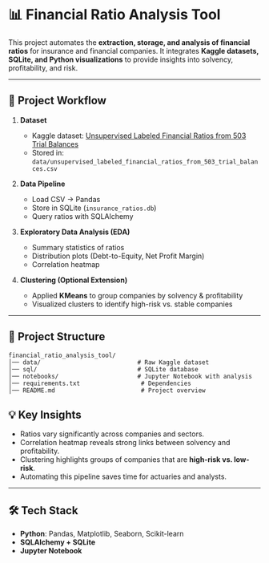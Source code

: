 # 📊 Financial Ratio Analysis Tool

This project automates the **extraction, storage, and analysis of financial ratios** for insurance and financial companies.
It integrates **Kaggle datasets, SQLite, and Python visualizations** to provide insights into solvency, profitability, and risk.

---

## 🚀 Project Workflow

1. **Dataset**

   * Kaggle dataset: [Unsupervised Labeled Financial Ratios from 503 Trial Balances](https://www.kaggle.com/datasets/agrafintech/unsupervised-labeled-financial-ratios)
   * Stored in: `data/unsupervised_labeled_financial_ratios_from_503_trial_balances.csv`

2. **Data Pipeline**

   * Load CSV → Pandas
   * Store in SQLite (`insurance_ratios.db`)
   * Query ratios with SQLAlchemy

3. **Exploratory Data Analysis (EDA)**

   * Summary statistics of ratios
   * Distribution plots (Debt-to-Equity, Net Profit Margin)
   * Correlation heatmap

4. **Clustering (Optional Extension)**

   * Applied **KMeans** to group companies by solvency & profitability
   * Visualized clusters to identify high-risk vs. stable companies

---

## 📂 Project Structure

```
financial_ratio_analysis_tool/
│── data/                           # Raw Kaggle dataset
│── sql/                            # SQLite database
│── notebooks/                      # Jupyter Notebook with analysis
│── requirements.txt                 # Dependencies
│── README.md                        # Project overview
```


## 💡 Key Insights

* Ratios vary significantly across companies and sectors.
* Correlation heatmap reveals strong links between solvency and profitability.
* Clustering highlights groups of companies that are **high-risk vs. low-risk**.
* Automating this pipeline saves time for actuaries and analysts.

---

## 🛠️ Tech Stack

* **Python**: Pandas, Matplotlib, Seaborn, Scikit-learn
* **SQLAlchemy + SQLite**
* **Jupyter Notebook**

